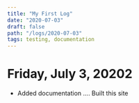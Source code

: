 ```yaml
---
title: "My First Log"
date: "2020-07-03"
draft: false
path: "/logs/2020-07-03"
tags: testing, documentation
---
```


# Friday, July 3, 20202
* Added documentation ....
Built this site
